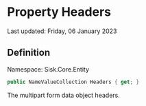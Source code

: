 # Property Headers
Last updated: Friday, 06 January 2023

## Definition
Namespace: Sisk.Core.Entity

```csharp
public NameValueCollection Headers { get; }
```

The multipart form data object headers.

